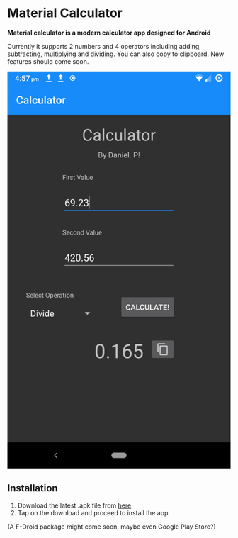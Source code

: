# Material Calculator
**Material calculator is a modern calculator app designed for Android** 

Currently it supports 2 numbers and 4 operators including adding, subtracting, multiplying and dividing. You can also copy to clipboard.
New features should come soon.

![Screenshot](https://raw.githubusercontent.com/daniel071/material-calc/master/Screenshots/secondVersion.png)


## Installation
1. Download the latest .apk file from [here](https://github.com/daniel071/material-calc/releases)
2. Tap on the download and proceed to install the app

(A F-Droid package might come soon, maybe even Google Play Store?)
